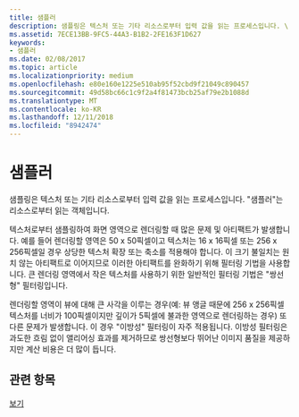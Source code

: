 ```yaml
---
title: 샘플러
description: 샘플링은 텍스처 또는 기타 리소스로부터 입력 값을 읽는 프로세스입니다. \ 0034;샘플러\ 0034;는 리소스로부터 읽는 객체입니다.
ms.assetid: 7ECE13BB-9FC5-44A3-B1B2-2FE163F1D627
keywords:
- 샘플러
ms.date: 02/08/2017
ms.topic: article
ms.localizationpriority: medium
ms.openlocfilehash: e80e160e1225e510ab95f52cbd9f21049c890457
ms.sourcegitcommit: 49d58bc66c1c9f2a4f81473bcb25af79e2b1088d
ms.translationtype: MT
ms.contentlocale: ko-KR
ms.lasthandoff: 12/11/2018
ms.locfileid: "8942474"
---
```

# <a name="sampler"></a>샘플러


샘플링은 텍스처 또는 기타 리소스로부터 입력 값을 읽는 프로세스입니다. "샘플러"는 리소스로부터 읽는 객체입니다.

텍스처로부터 샘플링하여 화면 영역으로 렌더링할 때 많은 문제 및 아티팩트가 발생합니다. 예를 들어 렌더링할 영역은 50 x 50픽셀이고 텍스처는 16 x 16픽셀 또는 256 x 256픽셀일 경우 상당한 텍스처 확장 또는 축소를 적용해야 합니다. 이 크기 불일치는 원치 않는 아티팩트로 이어지므로 이러한 아티팩트를 완화하기 위해 필터링 기법을 사용합니다. 큰 렌더링 영역에서 작은 텍스처를 사용하기 위한 일반적인 필터링 기법은 "쌍선형" 필터링입니다.

렌더링할 영역이 뷰에 대해 큰 사각을 이루는 경우(예: 뷰 앵글 때문에 256 x 256픽셀 텍스처를 너비가 100픽셀이지만 깊이가 5픽셀에 불과한 영역으로 렌더링하는 경우) 또 다른 문제가 발생합니다. 이 경우 "이방성" 필터링이 자주 적용됩니다. 이방성 필터링은 과도한 흐림 없이 앨리어싱 효과를 제거하므로 쌍선형보다 뛰어난 이미지 품질을 제공하지만 계산 비용은 더 많이 듭니다.

## <a name="span-idrelated-topicsspanrelated-topics"></a><span id="related-topics"></span>관련 항목


[보기](views.md)

 

 




